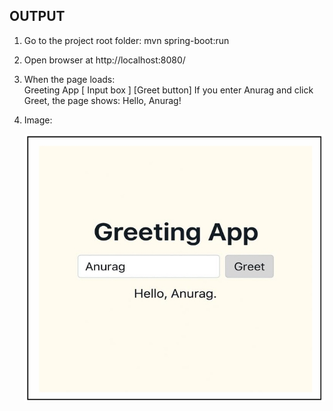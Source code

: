 ## OUTPUT  

1. Go to the project root folder: 
   mvn spring-boot:run 
 
2. Open browser at http://localhost:8080/ 
 
3. When the page loads:<br>
   Greeting App 
   [ Input box ]  [Greet button] 
   If you enter Anurag and click Greet, the page shows: 
   Hello, Anurag!

4. Image:

   ![Greeting App Screenshot](GreetingApp.jpeg)
